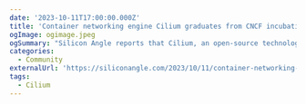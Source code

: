 ```yaml
---
date: '2023-10-11T17:00:00.000Z'
title: 'Container networking engine Cilium graduates from CNCF incubation'
ogImage: ogimage.jpeg
ogSummary: "Silicon Angle reports that Cilium, an open-source technology designed to manage network traffic  and observability for software containers, has graduated from the Cloud Native Computing Foundation's (CNCF) incubation program after years of development, a CNCF technical oversight committee's due diligence, and a cybersecurity audit"
categories:
  - Community
externalUrl: 'https://siliconangle.com/2023/10/11/container-networking-engine-cilium-graduates-cncf-incubation/'
tags:
  - Cilium
---
```

